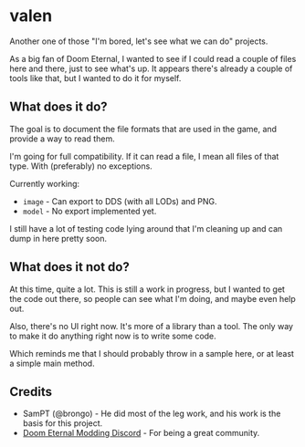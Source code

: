 # valen

Another one of those "I'm bored, let's see what we can do" projects.

As a big fan of Doom Eternal, I wanted to see if I could read a couple of files here and there, just to see what's up.
It appears there's already a couple of tools like that, but I wanted to do it for myself.

## What does it do?

The goal is to document the file formats that are used in the game, and provide a way to read them.

I'm going for full compatibility. If it can read a file, I mean all files of that type.
With (preferably) no exceptions.

Currently working:

- `image` - Can export to DDS (with all LODs) and PNG.
- `model` - No export implemented yet.

I still have a lot of testing code lying around that I'm cleaning up and can dump in here pretty soon.

## What does it not do?

At this time, quite a lot. This is still a work in progress, but I wanted to get the code out there,
so people can see what I'm doing, and maybe even help out.

Also, there's no UI right now. It's more of a library than a tool.
The only way to make it do anything right now is to write some code.

Which reminds me that I should probably throw in a sample here, or at least a simple main method.

## Credits

- SamPT (@brongo) - He did most of the leg work, and his work is the basis for this project.
- [Doom Eternal Modding Discord](https://discord.gg/6yvZs2U) - For being a great community.
